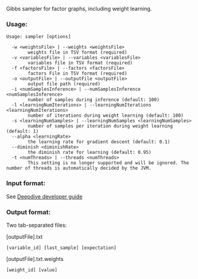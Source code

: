 Gibbs sampler for factor graphs, including weight learning.

### Usage:

```
Usage: sampler [options]

  -w <weightsFile> | --weights <weightsFile>
        weights file in TSV format (required)
  -v <variablesFile> | --variables <variablesFile>
        variables file in TSV format (required)
  -f <factorsFile> | --factors <factorsFile>
        factors File in TSV format (required)
  -o <outputFile> | --outputFile <outputFile>
        output file path (required)
  -i <numSamplesInference> | --numSamplesInference <numSamplesInference>
        number of samples during inference (default: 100)
  -l <learningNumIterations> | --learningNumIterations <learningNumIterations>
        number of iterations during weight learning (default: 100)
  -s <learningNumSamples> | --learningNumSamples <learningNumSamples>
        number of samples per iteration during weight learning (default: 1)
  --alpha <learningRate>
        the learning rate for gradient descent (default: 0.1)
  --diminish <diminishRate>
        the diminish rate for learning (default: 0.95)
  -t <numThreads> | --threads <numThreads>
        This setting is no longer supported and will be ignored. The number of threads is automatically decided by the JVM.
```

### Input format:

See [Deepdive developer guide](http://deepdive.stanford.edu/doc/developer.html)

### Output format:

Two tab-separated files:

[outputFile].txt

```
[variable_id] [last_sample] [expectation]
```

[outputFile].txt.weights

```
[weight_id] [value]
```

